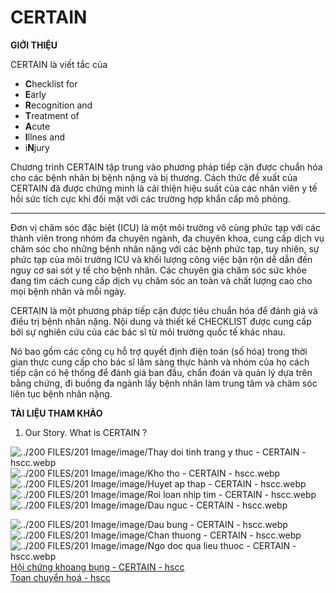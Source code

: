 # CERTAIN  
**GIỚI THIỆU**  
  
CERTAIN là viết tắc của  
  
-   **C**hecklist for  
-   **E**arly  
-   **R**ecognition and  
-   **T**reatment of  
-   **A**cute  
-   **I**llnes and  
-   i**N**jury  
  
Chương trình CERTAIN tập trung vào phương pháp tiếp cận được chuẩn hóa cho các bệnh nhân bị bệnh nặng và bị thương. Cách thức đề xuất của CERTAIN đã được chứng minh là cải thiện hiệu suất của các nhân viên y tế hồi sức tích cực khi đối mặt với các trường hợp khẩn cấp mô phỏng.  
  
---  
  
Đơn vị chăm sóc đặc biệt (ICU) là một môi trường vô cùng phức tạp với các thành viên trong nhóm đa chuyên ngành, đa chuyên khoa, cung cấp dịch vụ chăm sóc cho những bệnh nhân nặng với các bệnh phức tạp, tuy nhiên, sự phức tạp của môi trường ICU và khối lượng công việc bận rộn dễ dẫn đến nguy cơ sai sót y tế cho bệnh nhân. Các chuyên gia chăm sóc sức khỏe đang tìm cách cung cấp dịch vụ chăm sóc an toàn và chất lượng cao cho mọi bệnh nhân và mỗi ngày.  
  
CERTAIN là một phương pháp tiếp cận được tiêu chuẩn hóa để đánh giá và điều trị bệnh nhân nặng. Nội dung và thiết kế CHECKLIST được cung cấp bởi sự nghiên cứu của các bác sĩ từ môi trường quốc tế khác nhau.  
  
Nó bao gồm các công cụ hỗ trợ quyết định điện toán (số hóa) trong thời gian thực cung cấp cho bác sĩ lâm sàng thực hành và nhóm của họ cách tiếp cận có hệ thống để đánh giá ban đầu, chẩn đoán và quản lý dựa trên bằng chứng, đi buồng đa ngành lấy bệnh nhân làm trung tâm và chăm sóc liên tục bệnh nhân nặng.  
  
**TÀI LIỆU THAM KHẢO**  
  
1.  Our Story. What is CERTAIN ?  
  
  
![../200 FILES/201 Image/image/Thay doi tinh trang y thuc - CERTAIN - hscc.webp](../200%20FILES/201%20Image/image/Thay%20doi%20tinh%20trang%20y%20thuc%20-%20CERTAIN%20-%20hscc.webp)  
![../200 FILES/201 Image/image/Kho tho - CERTAIN - hscc.webp](../200%20FILES/201%20Image/image/Kho%20tho%20-%20CERTAIN%20-%20hscc.webp)  
![../200 FILES/201 Image/image/Huyet ap thap - CERTAIN - hscc.webp](../200%20FILES/201%20Image/image/Huyet%20ap%20thap%20-%20CERTAIN%20-%20hscc.webp)  
![../200 FILES/201 Image/image/Roi loan nhip tim - CERTAIN - hscc.webp](../200%20FILES/201%20Image/image/Roi%20loan%20nhip%20tim%20-%20CERTAIN%20-%20hscc.webp)  
![../200 FILES/201 Image/image/Dau nguc - CERTAIN - hscc.webp](../200%20FILES/201%20Image/image/Dau%20nguc%20-%20CERTAIN%20-%20hscc.webp)  
  
![../200 FILES/201 Image/image/Dau bung - CERTAIN - hscc.webp](../200%20FILES/201%20Image/image/Dau%20bung%20-%20CERTAIN%20-%20hscc.webp)  
![../200 FILES/201 Image/image/Chan thuong - CERTAIN - hscc.webp](../200%20FILES/201%20Image/image/Chan%20thuong%20-%20CERTAIN%20-%20hscc.webp)  
![../200 FILES/201 Image/image/Ngo doc qua lieu thuoc - CERTAIN - hscc.webp](../200%20FILES/201%20Image/image/Ngo%20doc%20qua%20lieu%20thuoc%20-%20CERTAIN%20-%20hscc.webp)  
[Hội chứng khoang bụng - CERTAIN - hscc](./H%E1%BB%99i%20ch%E1%BB%A9ng%20khoang%20b%E1%BB%A5ng%20-%20CERTAIN%20-%20hscc.md)  
[Toan chuyển hoá - hscc](./Toan%20chuy%E1%BB%83n%20ho%C3%A1%20-%20hscc.md)  
  
  
  
  
  
  
  
  
  
  
  
